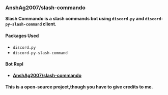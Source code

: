 ﻿### AnshAg2007/slash-commando

**Slash Commando is a slash commands bot using `discord.py` and `discord-py-slash-command` client.**

#### Packages Used
- `discord.py`
- `discord-py-slash-command`

#### Bot Repl
- [**AnshAg2007/slash-commando**](https://repl.it/@AnshAg2007/slash-commando)
#### This is a open-source project,though you have to give credits to me.
